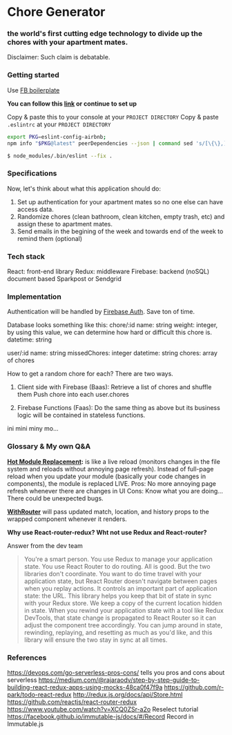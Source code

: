 # Chore Generator
### the world's first cutting edge technology to divide up the chores with your apartment mates.

Disclaimer: Such claim is debatable.

### Getting started

Use [FB boilerplate](https://github.com/facebookincubator/create-react-app)

**You can follow this [link](https://groundberry.github.io/development/2017/06/11/create-react-app-linting-all-the-things.html) or continue to set up**

Copy & paste this to your console at your `PROJECT DIRECTORY`
Copy & paste `.eslintrc` at your `PROJECT DIRECTORY`

```bash
export PKG=eslint-config-airbnb;
npm info "$PKG@latest" peerDependencies --json | command sed 's/[\{\},]//g ; s/: /@/g' | xargs npm install --save-dev "$PKG@latest"

$ node_modules/.bin/eslint --fix .
```


### Specifications
Now, let's think about what this application should do:
1. Set up authentication for your apartment mates so no one else can have access data.
2. Randomize chores (clean bathroom, clean kitchen, empty trash, etc) and assign these to apartment mates.
3. Send emails in the begining of the week and towards end of the week to remind them (optional)

### Tech stack
React: front-end library
Redux: middleware
Firebase: backend (noSQL) document based
Sparkpost or Sendgrid

### Implementation
Authentication will be handled by [Firebase Auth](https://firebase.google.com/docs/auth/). Save ton of time.

Database looks something like this:
chore/:id
  name: string
  weight: integer, by using this value, we can determine how hard or difficult this chore is.
  datetime: string

user/:id
  name: string
  missedChores: integer
  datetime: string
  chores: array of chores

How to get a random chore for each?
There are two ways.

1. Client side with Firebase (Baas):
  Retrieve a list of chores and shuffle them
  Push chore into each user.chores

2. Firebase Functions (Faas):
  Do the same thing as above but its business logic will be contained in stateless functions.

ini mini miny mo...

### Glossary & My own Q&A
**[Hot Module Replacement](https://webpack.github.io/docs/hot-module-replacement.html):**  is like a live reload (monitors changes in the file system and reloads without annoying page refresh). 
Instead of full-page reload when you update your module (basically your code changes in components), the module is replaced LIVE.
Pros: No more annoying page refresh whenever there are changes in UI
Cons: Know what you are doing... There could be unexpected bugs.

**[WithRouter](https://github.com/ReactTraining/react-router/blob/master/packages/react-router/docs/api/withRouter.md)** will pass updated match, location, and history props to the wrapped component whenever it renders.




**Why use React-router-redux? Wht not use Redux and React-router?**

Answer from the dev team
> You're a smart person. You use Redux to manage your application state. You use React Router to do routing. All is good. But the two libraries don't coordinate. You want to do time travel with your application state, but React Router doesn't navigate between pages when you replay actions. It controls an important part of application state: the URL. This library helps you keep that bit of state in sync with your Redux store. We keep a copy of the current location hidden in state. When you rewind your application state with a tool like Redux DevTools, that state change is propagated to React Router so it can adjust the component tree accordingly. You can jump around in state, rewinding, replaying, and resetting as much as you'd like, and this library will ensure the two stay in sync at all times.


### References
https://devops.com/go-serverless-pros-cons/ tells you pros and cons about serverless
https://medium.com/@rajaraodv/step-by-step-guide-to-building-react-redux-apps-using-mocks-48ca0f47f9a
https://github.com/r-park/todo-react-redux
http://redux.js.org/docs/api/Store.html
https://github.com/reactjs/react-router-redux
https://www.youtube.com/watch?v=XCQ0ZSr-a2o Reselect tutorial
https://facebook.github.io/immutable-js/docs/#/Record Record in Immutable.js

